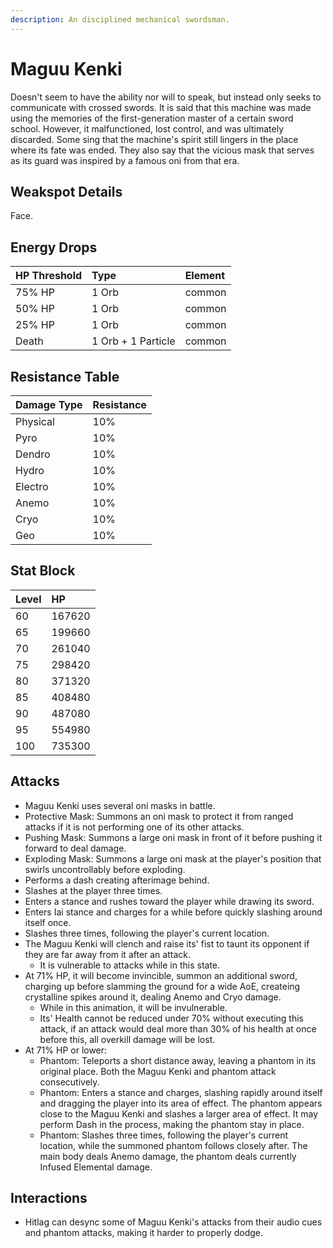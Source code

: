 ```yaml
---
description: An disciplined mechanical swordsman.
---
```


# Maguu Kenki

Doesn't seem to have the ability nor will to speak, but instead only seeks to communicate with crossed swords.
It is said that this machine was made using the memories of the first-generation master of a certain sword school. However, it malfunctioned, lost control, and was ultimately discarded.
Some sing that the machine's spirit still lingers in the place where its fate was ended. They also say that the vicious mask that serves as its guard was inspired by a famous oni from that era.

## Weakspot Details

Face.

## Energy Drops

| HP Threshold | Type               | Element |
| :----------- | :----------------- | :------ |
| 75% HP       | 1 Orb              | common  |
| 50% HP       | 1 Orb              | common  |
| 25% HP       | 1 Orb              | common  |
| Death        | 1 Orb + 1 Particle | common  |

## Resistance Table

| Damage Type | Resistance |
| :---------- | :--------- |
| Physical    | 10%        |
| Pyro        | 10%        |
| Dendro      | 10%        |
| Hydro       | 10%        |
| Electro     | 10%        |
| Anemo       | 10%        |
| Cryo        | 10%        |
| Geo         | 10%        |

## Stat Block

| Level | HP     |
| :---- | :----- |
| 60    | 167620 |
| 65    | 199660 |
| 70    | 261040 |
| 75    | 298420 |
| 80    | 371320 |
| 85    | 408480 |
| 90    | 487080 |
| 95    | 554980 |
| 100   | 735300 |

## Attacks

* Maguu Kenki uses several oni masks in battle.
* Protective Mask: Summons an oni mask to protect it from ranged attacks if it is not performing one of its other attacks.
* Pushing Mask: Summons a large oni mask in front of it before pushing it forward to deal damage.
* Exploding Mask: Summons a large oni mask at the player's position that swirls uncontrollably before exploding.
* Performs a dash creating afterimage behind.
* Slashes at the player three times.
* Enters a stance and rushes toward the player while drawing its sword.
* Enters Iai stance and charges for a while before quickly slashing around itself once.
* Slashes three times, following the player's current location.
* The Maguu Kenki will clench and raise its' fist to taunt its opponent if they are far away from it after an attack.
  * It is vulnerable to attacks while in this state.
* At 71% HP, it will become invincible, summon an additional sword, charging up before slamming the ground for a wide AoE, createing crystalline spikes around it, dealing Anemo and Cryo damage.
  * While in this animation, it will be invulnerable.
  * Its' Health cannot be reduced under 70% without executing this attack, if an attack would deal more than 30% of his health at once before this, all overkill damage will be lost.
* At 71% HP or lower:
  * Phantom: Teleports a short distance away, leaving a phantom in its original place. Both the Maguu Kenki and phantom attack consecutively.
  * Phantom: Enters a stance and charges, slashing rapidly around itself and dragging the player into its area of effect. The phantom appears close to the Maguu Kenki and slashes a larger area of effect. It may perform Dash in the process, making the phantom stay in place.
  * Phantom: Slashes three times, following the player's current location, while the summoned phantom follows closely after. The main body deals Anemo damage, the phantom deals currently Infused Elemental damage.

## Interactions

* Hitlag can desync some of Maguu Kenki's attacks from their audio cues and phantom attacks, making it harder to properly dodge.
